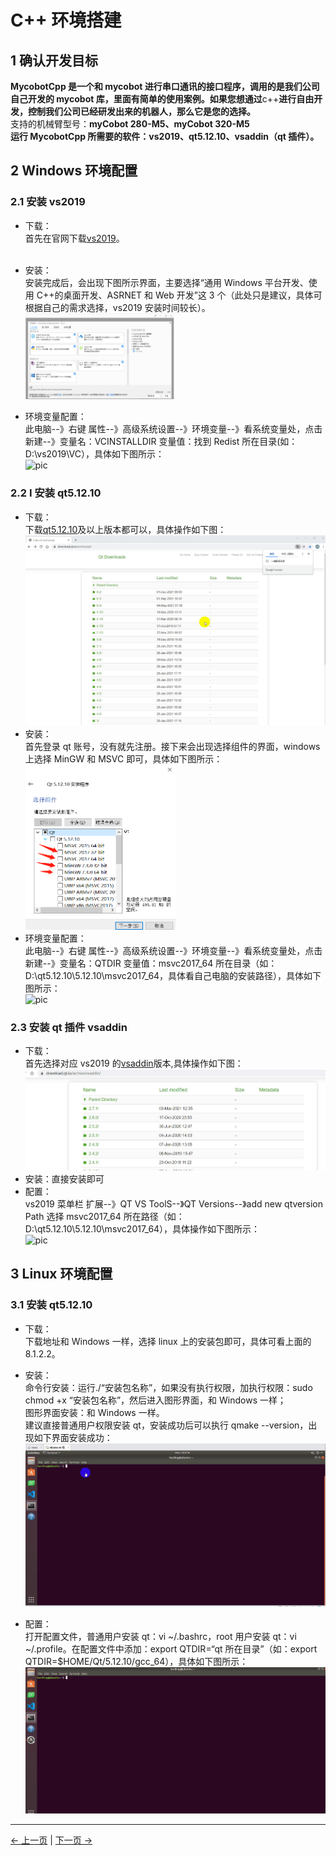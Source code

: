 # C++ 环境搭建

## 1 确认开发目标

**MycobotCpp 是一个和 mycobot 进行串口通讯的接口程序，调用的是我们公司自己开发的 mycobot 库，里面有简单的使用案例。如果您想通过**c++**进行自由开发，控制我们公司已经研发出来的机器人，那么它是您的选择。**<br>
支持的机械臂型号：**myCobot 280-M5、myCobot 320-M5**<br>
**运行 MycobotCpp 所需要的软件：vs2019、qt5.12.10、vsaddin（qt 插件）。**<br>

## 2 Windows 环境配置

### 2.1 安装 vs2019

- 下载：<br>
  首先在官网下载[vs2019](https://visualstudio.microsoft.com/zh-hans/vs/)。<br><br>

- 安装：<br>
  安装完成后，会出现下图所示界面，主要选择“通用 Windows 平台开发、使用 C++的桌面开发、ASRNET 和 Web 开发”这 3 个（此处只是建议，具体可根据自己的需求选择，vs2019 安装时间较长）。<br>
  <img src="../resources/12-ApplicationBaseCPlus/12.1/12-1-2.1-001.png" alt="12-1-2.1-001" width="50%"><br>

- 环境变量配置：<br>
  此电脑--》右键 属性--》高级系统设置--》环境变量--》看系统变量处，点击新建--》变量名：VCINSTALLDIR 变量值：找到 Redist 所在目录(如：D:\vs2019\VC），具体如下图所示：<br>
  ![pic](../resources/12-ApplicationBaseCPlus/12.1/12-1-2.1-002.gif)

### 2.2 I 安装 qt5.12.10

- 下载：<br>
  下载[qt5.12.10](https://download.qt.io/archive/qt/)及以上版本都可以，具体操作如下图：<br>
  ![pic](../resources/12-ApplicationBaseCPlus/12.1/12-1-2.2-001.gif)<br>
- 安装：<br>
  首先登录 qt 账号，没有就先注册。接下来会出现选择组件的界面，windows 上选择 MinGW 和 MSVC 即可，具体如下图所示：<br>
  <img src="../resources/12-ApplicationBaseCPlus/12.1/12-1-2.2-002.jpg" alt="12-1-2.2-002" width="50%"><br>
- 环境变量配置：<br>
  此电脑--》右键 属性--》高级系统设置--》环境变量--》看系统变量处，点击新建--》变量名：QTDIR 变量值：msvc2017_64 所在目录（如：D:\qt5.12.10\5.12.10\msvc2017_64，具体看自己电脑的安装路径），具体如下图所示：<br>
  ![pic](../resources/12-ApplicationBaseCPlus/12.1/12-1-2.2-003.gif)<br>

### 2.3 安装 qt 插件 vsaddin

- 下载：<br>
  首先选择对应 vs2019 的[vsaddin](https://download.qt.io/archive/vsaddin/)版本,具体操作如下图：<br>
  ![pic](../resources/12-ApplicationBaseCPlus/12.1/12-1-2.3-001.gif)<br>
- 安装：直接安装即可<br>
- 配置：<br>
  vs2019 菜单栏 扩展--》QT VS ToolS--》QT Versions--》add new qtversion Path 选择 msvc2017_64 所在路径（如：D:\qt5.12.10\5.12.10\msvc2017_64），具体操作如下图所示：<br>
  ![pic](../resources/12-ApplicationBaseCPlus/12.1/12-1-2.3-002.gif)<br>

## 3 Linux 环境配置

### 3.1 安装 qt5.12.10

- 下载：<br>
  下载地址和 Windows 一样，选择 linux 上的安装包即可，具体可看上面的 8.1.2.2。<br>

- 安装：<br>
  命令行安装：运行./“安装包名称”，如果没有执行权限，加执行权限：sudo chmod +x “安装包名称”，然后进入图形界面，和 Windows 一样；<br>
  图形界面安装：和 Windows 一样。<br>
  建议直接普通用户权限安装 qt，安装成功后可以执行 qmake --version，出现如下界面安装成功：<br>
  ![pic](../resources/12-ApplicationBaseCPlus/12.1/12-1-3.1-001.gif)<br>
- 配置：<br>
  打开配置文件，普通用户安装 qt：vi ~/.bashrc，root 用户安装 qt：vi ~/.profile。在配置文件中添加：export QTDIR=“qt 所在目录”（如：export QTDIR=$HOME/Qt/5.12.10/gcc_64），具体如下图所示：<br>
  ![pic](../resources/12-ApplicationBaseCPlus/12.1/12-1-3.1-002.gif)<br>

---

[← 上一页](README.md) | [下一页 →](12.2-build.md)
